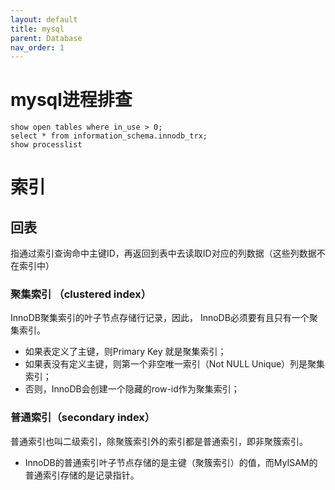 ```yaml
---
layout: default
title: mysql
parent: Database
nav_order: 1
---
```


# mysql进程排查

```shell
show open tables where in_use > 0;
select * from information_schema.innodb_trx;
show processlist 
```

# 索引

## 回表

指通过索引查询命中主键ID，再返回到表中去读取ID对应的列数据（这些列数据不在索引中）

### 聚集索引 （clustered index）

InnoDB聚集索引的叶子节点存储行记录，因此， InnoDB必须要有且只有一个聚集索引。

- 如果表定义了主键，则Primary Key 就是聚集索引；
- 如果表没有定义主键，则第一个非空唯一索引（Not NULL Unique）列是聚集索引；
- 否则，InnoDB会创建一个隐藏的row-id作为聚集索引；

### 普通索引（secondary index）

普通索引也叫二级索引，除聚簇索引外的索引都是普通索引，即非聚簇索引。

- InnoDB的普通索引叶子节点存储的是主键（聚簇索引）的值，而MyISAM的普通索引存储的是记录指针。